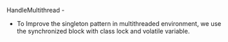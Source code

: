 HandleMultithread -
* To Improve the singleton pattern in multithreaded environment, we use the synchronized block with class lock and volatile variable. 
